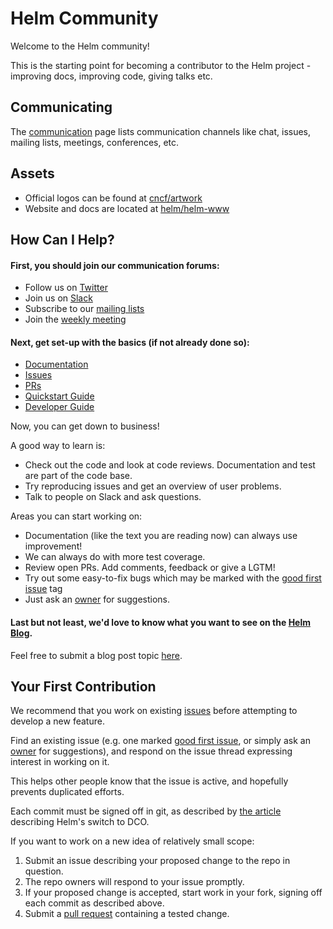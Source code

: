 # Helm Community

Welcome to the Helm community!

This is the starting point for becoming a contributor to the Helm project - improving docs, improving code, giving talks etc.

## Communicating

The [communication](communication.md) page lists communication channels like chat,
issues, mailing lists, meetings, conferences, etc.

## Assets

- Official logos can be found at [cncf/artwork](https://github.com/cncf/artwork/blob/master/examples/incubating.md#helm-logos)
- Website and docs are located at [helm/helm-www](https://github.com/helm/helm-www) 

## How Can I Help?

#### First, you should join our communication forums:

- Follow us on [Twitter](communication.md#social-media)
- Join us on [Slack](communication.md#slack)
- Subscribe to our [mailing lists](communication.md#mailing-lists)
- Join the [weekly meeting](communication.md#meetings) 

#### Next, get set-up with the basics (if not already done so):

- [Documentation](https://docs.helm.sh/)
- [Issues](https://github.com/helm/helm/issues)
- [PRs](https://github.com/helm/helm/pulls)
- [Quickstart Guide](https://docs.helm.sh/using_helm/#quickstart)
- [Developer Guide](https://docs.helm.sh/developers/)

Now, you can get down to business!

A good way to learn is:

- Check out the code and look at code reviews. Documentation and test are part of the code base. 
- Try reproducing issues and get an overview of user problems.
- Talk to people on Slack and ask questions.

Areas you can start working on:

- Documentation (like the text you are reading now) can always use improvement!
- We can always do with more test coverage.
- Review open PRs. Add comments, feedback or give a LGTM!
- Try out some easy-to-fix bugs which may be marked with the [good first issue] tag
- Just ask an [owner] for suggestions.

#### Last but not least, we'd love to know what you want to see on the [Helm Blog](https://helm.sh/blog).
Feel free to submit a blog post topic [here](blog-topics.md).

## Your First Contribution

We recommend that you work on existing [issues] before attempting to develop a new feature.

Find an existing issue (e.g. one marked [good first issue], or simply ask an [owner] for suggestions),
and respond on the issue thread expressing interest in working on it.

This helps other people know that the issue is active, and hopefully prevents duplicated efforts.

Each commit must be signed off in git, as described by
[the article](https://www.helm.sh/blog/helm-dco/index.html)
describing Helm's switch to DCO.

If you want to work on a new idea of relatively small scope:

  1. Submit an issue describing your proposed change to the repo in question.
  1. The repo owners will respond to your issue promptly.
  1. If your proposed change is accepted, start work in your fork, signing off each commit as described above.
  1. Submit a [pull request] containing a tested change.


[good first issue]: https://github.com/helm/helm/issues?utf8=%E2%9C%93&q=is%3Aopen%20is%3Aissue%20label%3A%22good+first+issue%22
[issues]: https://github.com/helm/helm/issues
[pull request]: https://github.com/helm/helm/blob/master/CONTRIBUTING.md#pull-requests
[owner]: https://github.com/kubernetes/helm/blob/master/OWNERS

